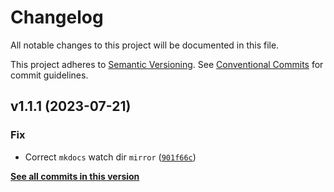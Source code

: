 # Changelog

All notable changes to this project will be documented in this file.

This project adheres to [Semantic Versioning](https://semver.org/spec/v2.0.0.html). See [Conventional Commits](https://www.conventionalcommits.org/en/v1.0.0/) for commit guidelines.

<!--next-version-placeholder-->

## v1.1.1 (2023-07-21)

### Fix

* Correct `mkdocs` watch dir `mirror` ([`901f66c`](https://github.com/billsioros/cookiecutter-pypackage-instance/commit/901f66c23a08047f8a03396d814ba280d492d110))

**[See all commits in this version](https://github.com/billsioros/cookiecutter-pypackage-instance/compare/v1.1.0...v1.1.1)**
